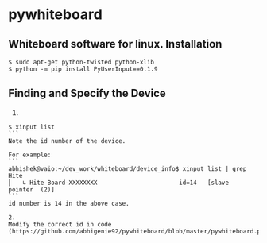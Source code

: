 # pywhiteboard
Whiteboard software for linux.
Installation
------------
```
$ sudo apt-get python-twisted python-xlib
$ python -m pip install PyUserInput==0.1.9
```

Finding and Specify the Device
------------
1.
  ````
  $ xinput list
  ```
  Note the id number of the device.
  
  For example:
  ```
  abhishek@vaio:~/dev_work/whiteboard/device_info$ xinput list | grep Hite
  ⎜   ↳ Hite Board-XXXXXXXX                       id=14   [slave  pointer  (2)]
  ```
  id number is 14 in the above case.

2.
Modify the correct id in code (https://github.com/abhigenie92/pywhiteboard/blob/master/pywhiteboard.py#L58)

